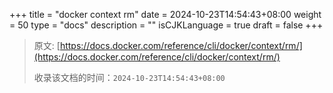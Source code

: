 +++
title = "docker context rm"
date = 2024-10-23T14:54:43+08:00
weight = 50
type = "docs"
description = ""
isCJKLanguage = true
draft = false
+++

> 原文: [https://docs.docker.com/reference/cli/docker/context/rm/](https://docs.docker.com/reference/cli/docker/context/rm/)
>
> 收录该文档的时间：`2024-10-23T14:54:43+08:00`

